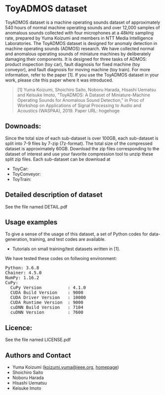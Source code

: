 # ToyADMOS dataset
ToyADMOS dataset is a machine operating sounds dataset of approximately 540 hours of normal machine operating sounds and over 12,000 samples of anomalous sounds collected with four microphones at a 48kHz sampling rate, prepared by Yuma Koizumi and members in NTT Media Intelligence Laboratories. The ToyADMOS dataset is designed for anomaly detection in machine operating sounds (ADMOS) research. We have collected normal and anomalous operating sounds of miniature machines by deliberately damaging their components. It is designed for three tasks of ADMOS: product inspection (toy car), fault diagnosis for fixed machine (toy conveyor), and fault diagnosis for moving machine (toy train). For more information, refer to the paper [1]. If you use the ToyADMOS dataset in your work, please cite this paper where it was introduced.

>[1] Yuma Koizumi, Shoichiro Saito, Noboru Harada, Hisashi Uematsu and Keisuke Imoto, "ToyADMOS: A Dataset of Miniature-Machine Operating Sounds for Anomalous Sound Detection," in Proc of Workshop on Applications of Signal Processing to Audio and Acoustics (WASPAA), 2019.
> Paper URL: hogehoge

## Downoads:
Since the total size of each sub-dataset is over 100GB, each sub-dataset is split into 7-9 files by 7-zip (7z-format). The total size of the compressed dataset is approximately 60GB. Download the zip files corresponding to the dataset of interest and use your favorite compression tool to unzip these split zip files. Each sub-dataset can be download at 
 - ToyCar: 
 - ToyConveyor: 
 - ToyTrain: 

## Detailed description of dataset
See the file named DETAIL.pdf

## Usage examples

To give a sense of the usage of this dataset, a set of Python codes for data-generation, training, and test codes are available. 
 - Tutorials on small training/test datasets written in [1].

We have tested these codes on follwoing environment:
<pre>
Python: 3.6.8
Chainer: 4.5.0
NumPy: 1.16.2
CuPy:
  CuPy Version          : 4.1.0
  CUDA Build Version    : 9000
  CUDA Driver Version   : 10000
  CUDA Runtime Version  : 9000
  cuDNN Build Version   : 7104
  cuDNN Version         : 7600
</pre>

## Licence: 
See the file named LICENSE.pdf

## Authors and Contact
- Yuma Koizumi (<koizumi.yuma@ieee.org>, [homepage](https://sites.google.com/site/yumakoizumiweb/profile-english))
- Shoichiro Saito
- Noboru Harada
- Hisashi Uematsu
- Keisuke Imoto
